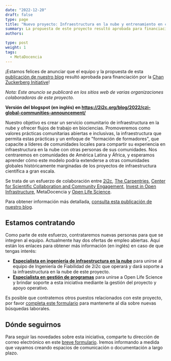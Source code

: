 ```yaml
---
date: "2022-12-20"
draft: false
type: page
title: "Nuevo proyecto: Infraestructura en la nube y entrenamiento en ciencia abierta para comunidades de América Latina y África"
summary: La propuesta de este proyecto resultó aprobada para financiación por la Chan Zuckerberg Initiative.
authors: 

type: post
weight: 1
tags: 
  - MetaDocencia
---
```


¡Estamos felices de anunciar que el equipo y la propuesta de esta [publicación de nuestro blog](https://www.metadocencia.org/post/narrativafinanciamiento/) resultó aprobada para financiación por la [Chan Zuckerberg Initiative](https://chanzuckerberg.com/)!

*Nota: Este anuncio se publicará en los sitios web de varias organizaciones colaboradoras de este proyecto.*

**Versión del blogspot (en inglés) en https://2i2c.org/blog/2022/czi-global-communities-announcement/**

Nuestro objetivo es crear un servicio comunitario de infraestructura en la nube y ofrecer flujos de trabajo en biociencias. Promoveremos como valores prácticas comunitarias abiertas e inclusivas, la infraestructura que permita estas prácticas y un enfoque de "formación de formadores", que capacite a líderes de comunidades locales para compartir su experiencia en infraestructura en la nube con otras personas de sus comunidades. Nos centraremos en comunidades de América Latina y África, y esperamos aprender cómo este modelo podría extenderse a otras comunidades globales históricamente marginadas de los proyectos de infraestructura científica a gran escala.

Se trata de un esfuerzo de colaboración entre [2i2c](https://2i2c.org/), [The Carpentries](https://carpentries.org/about/), [Center for Scientific Collaboration and Community Engagement](https://www.cscce.org/), [Invest in Open Infrastructure](https://investinopen.org/), MetaDocencia y [Open Life Science](https://openlifesci.org/). 

Para obtener información más detallada, [consulta esta publicación de nuestro blog](https://www.metadocencia.org/post/narrativafinanciamiento/).

## Estamos contratando
Como parte de este esfuerzo, contrataremos nuevas personas para que se integren al equipo. Actualmente hay dos ofertas de empleo abiertas. Aquí están los enlaces para obtener más información (en inglés) en caso de que tengas interés:

- **[Especialista en ingeniería de infraestructura en la nube](https://2i2c.org/jobs/2022/open-source-infrastructure-engineer/)** para unirse al equipo de Ingeniería de Fiabilidad de 2i2c que operará y dará soporte a la infraestructura en la nube de este proyecto.
- **[Especialista en gestión de programas](https://openlifesci.org/posts/2022/12/19/ECB-PM-job-description/)** para unirse a Open Life Science y brindar soporte a esta iniciativa mediante la gestión del proyecto y apoyo operativo.

Es posible que contratemos otros puestos relacionados con este proyecto, por favor [completa este formulario](https://forms.gle/5boZswKNUn2NcTUv9) para mantenerte al día sobre nuevas búsquedas laborales.

## Dónde seguirnos
Para seguir las novedades sobre esta iniciativa, comparte tu dirección de correo electrónico en este [breve formulario](https://forms.gle/5boZswKNUn2NcTUv9). Iremos informando a medida que vayamos creando espacios de comunicación o documentación a largo plazo.
